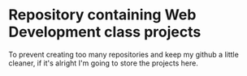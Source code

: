 # Repository containing Web Development class projects

To prevent creating too many repositories and keep my github a little cleaner, if it's alright I'm going to store the projects here.
